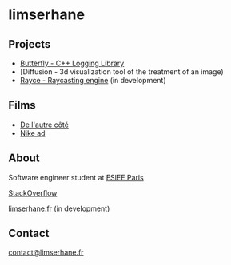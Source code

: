 # limserhane

## Projects

- [Butterfly - C++ Logging Library](https://github.com/limserhane/Butterfly)
- [Diffusion - 3d visualization tool of the treatment of an image)
- [Rayce - Raycasting engine](https://github.com/limserhane/Rayce) (in development)

## Films

- [De l'autre côté](https://youtu.be/yOjphL-4tIw)
- [Nike ad](https://youtu.be/02LXUPV6sDA)

## About

Software engineer student at [ESIEE Paris](https://www.esiee.fr/en)

[StackOverflow](https://stackoverflow.com/users/14913991/limserhane)

[limserhane.fr](http://www.limserhane.fr) (in development)

## Contact

contact@limserhane.fr
